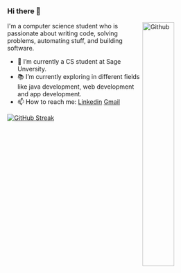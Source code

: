 ### Hi there 👋

<!-- <img width="38%" align="right" alt="Github" src="https://i.pinimg.com/originals/80/28/36/802836ac68385132474a8839e7f654f6.gif"/>  -->
<img width="38%" align="right" alt="Github" src="https://cdni.iconscout.com/illustration/premium/thumb/man-working-on-laptop-5560594-4634155.png?f=webp" />

I'm a computer science student who is passionate about writing code, solving problems, automating stuff, and building software.

- 🔭 I’m currently a CS student at Sage Unversity.
- 📚 I’m currently exploring in different fields like java development, web development and app development.
- 📫 How to reach me: [Linkedin](https://www.linkedin.com/in/sanskar-gupta-317482250) [Gmail](mailto:sanskarg106@gmail.com)
<!-- - 👯 I’m looking for a software development internship. -->
[![GitHub Streak](https://github-readme-streak-stats.herokuapp.com?user=sanskargupta12&theme=vue-dark&date_format=M%20j%5B%2C%20Y%5D)](https://git.io/streak-stats)


